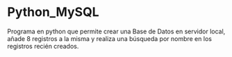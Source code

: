 # Python_MySQL
Programa en python que permite crear una Base de Datos en servidor local, añade 8 registros a la misma y realiza una búsqueda por nombre en los registros recién creados.
